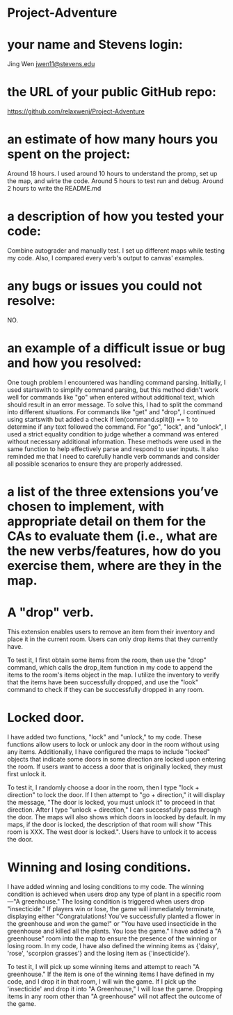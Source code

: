 # Project-Adventure

# your name and Stevens login:

Jing Wen jwen11@stevens.edu

# the URL of your public GitHub repo:

https://github.com/relaxwenj/Project-Adventure

# an estimate of how many hours you spent on the project:

Around 18 hours. I used around 10 hours to understand the promp, set up the map, and wirte the code. Around 5 hours to test run and debug. Around 2 hours to write the README.md

# a description of how you tested your code:

Combine autograder and manually test. I set up different maps while testing my code. Also, I compared every verb's output to canvas' examples.

# any bugs or issues you could not resolve:

NO.

# an example of a difficult issue or bug and how you resolved:

One tough problem I encountered was handling command parsing. Initially, I used startswith to simplify command parsing, but this method didn't work well for commands like "go" when entered without additional text, which should result in an error message. To solve this, I had to split the command into different situations. For commands like "get" and "drop", I continued using startswith but added a check if len(command.split()) == 1: to determine if any text followed the command. For "go", "lock", and "unlock", I used a strict equality condition to judge whether a command was entered without necessary additional information. These methods were used in the same function to help effectively parse and respond to user inputs. It also reminded me that I need to carefully handle verb commands and consider all possible scenarios to ensure they are properly addressed.

# a list of the three extensions you’ve chosen to implement, with appropriate detail on them for the CAs to evaluate them (i.e., what are the new verbs/features, how do you exercise them, where are they in the map.
   
# A "drop" verb. 
This extension enables users to remove an item from their inventory and place it in the current room. Users can only drop items that they currently have. 

To test it, I first obtain some items from the room, then use the "drop" command, which calls the drop_item function in my code to append the items to the room's items object in the map. I utilize the inventory to verify that the items have been successfully dropped, and use the "look" command to check if they can be successfully dropped in any room.

# Locked door. 
I have added two functions, "lock" and "unlock," to my code. These functions allow users to lock or unlock any door in the room without using any items. Additionally, I have configured the maps to include "locked" objects that indicate some doors in some direction are locked upon entering the room. If users want to access a door that is originally locked, they must first unlock it.

To test it, I randomly choose a door in the room, then I type "lock + direction" to lock the door. If I then attempt to "go + direction," it will display the message, "The door is locked, you must unlock it" to proceed in that direction. After I type "unlock + direction," I can successfully pass through the door. The maps will also shows which doors in loocked by default. In my maps, if the door is locked, the description of that room will show "This room is XXX. The west door is locked.". Users have to unlock it to access the door.

# Winning and losing conditions.
I have added winning and losing conditions to my code. The winning condition is achieved when users drop any type of plant in a specific room—"A greenhouse." The losing condition is triggered when users drop "insecticide." If players win or lose, the game will immediately terminate, displaying either "Congratulations! You've successfully planted a flower in the greenhouse and won the game!" or "You have used insecticide in the greenhouse and killed all the plants. You lose the game." I have added a "A greenhouse" room into the map to ensure the presence of the winning or losing room. In my code, I have also defined the winning items as {'daisy', 'rose', 'scorpion grasses'} and the losing item as {'insecticide'}.

To test it, I will pick up some winning items and attempt to reach "A greenhouse." If the item is one of the winning items I have defined in my code, and I drop it in that room, I will win the game. If I pick up the 'insecticide' and drop it into "A Greenhouse," I will lose the game. Dropping items in any room other than "A greenhouse" will not affect the outcome of the game.

